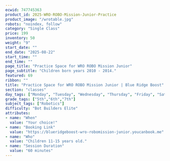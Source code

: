 ```yaml
---
ecwid: 747745363
product_id: 2025-WRO-ROBO-Mission-Junior-Practice
product_image: "/wrotable.jpg"
robots: "noindex, follow"
category: "Single Class"
price: 199
inventory: 50
weight: "9"
start_date: ""
end_date: "2025-08-22"
start_time: ""
end_time: ""
page_title: "Practice Space for WRO ROBO Mission Junior"
page_subtitle: "Children born years 2010 - 2014."
featured: 69
ribbon: ""
title: "Practice Space for WRO ROBO Mission Junior | Blue Ridge Boost"
section: "classes"
day_tags: ["Monday", "Tuesday", "Wednesday", "Thursday", "Friday", "Saturday", "Sunday"]
grade_tags: ["5th","6th","7th"]
subject_tags: ["Robotics"]
difficulty: "Bot Builders Elite"
attributes:
- name: "When"
  value: "Your choice!"
- name: "Booking Link"
  value: "https://blueridgeboost-wro-robomission-junior.youcanbook.me"
- name: "Who"
  value: "Children 11-15 years old."
- name: "Session Duration"
  value: "60 minutes"
---
```


